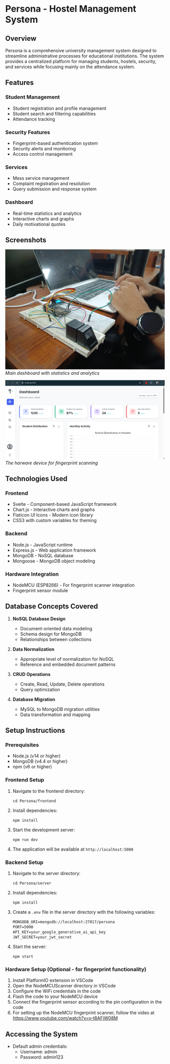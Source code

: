 # Persona - Hostel Management System

## Overview
Persona is a comprehensive university management system designed to streamline administrative processes for educational institutions. The system provides a centralized platform for managing students, hostels, security, and services while focusing mainly on the attendance system.

## Features

### Student Management
- Student registration and profile management
- Student search and filtering capabilities
- Attendance tracking

### Security Features
- Fingerprint-based authentication system
- Security alerts and monitoring
- Access control management

### Services
- Mess service management
- Complaint registration and resolution
- Query submission and response system

### Dashboard
- Real-time statistics and analytics
- Interactive charts and graphs
- Daily motivational quotes

## Screenshots

![Dashboard](Screenshots/WhatsApp%20Image%202025-07-06%20at%2016.25.50_b53e1701.jpg)
*Main dashboard with statistics and analytics*

![Fingerprint Scanner](Screenshots/Screenshot%202025-07-06%20161732.png)
*The harware device for fingerprint scanning*

## Technologies Used

### Frontend
- Svelte - Component-based JavaScript framework
- Chart.js - Interactive charts and graphs
- Flaticon UI Icons - Modern icon library
- CSS3 with custom variables for theming

### Backend
- Node.js - JavaScript runtime
- Express.js - Web application framework
- MongoDB - NoSQL database
- Mongoose - MongoDB object modeling

### Hardware Integration
- NodeMCU (ESP8266) - For fingerprint scanner integration
- Fingerprint sensor module

## Database Concepts Covered

1. **NoSQL Database Design**
   - Document-oriented data modeling
   - Schema design for MongoDB
   - Relationships between collections

2. **Data Normalization**
   - Appropriate level of normalization for NoSQL
   - Reference and embedded document patterns

3. **CRUD Operations**
   - Create, Read, Update, Delete operations
   - Query optimization

4. **Database Migration**
   - MySQL to MongoDB migration utilities
   - Data transformation and mapping

## Setup Instructions

### Prerequisites
- Node.js (v14 or higher)
- MongoDB (v4.4 or higher)
- npm (v6 or higher)

### Frontend Setup
1. Navigate to the frontend directory:
   ```
   cd Persona/frontend
   ```

2. Install dependencies:
   ```
   npm install
   ```

3. Start the development server:
   ```
   npm run dev
   ```

4. The application will be available at `http://localhost:5000`

### Backend Setup
1. Navigate to the server directory:
   ```
   cd Persona/server
   ```

2. Install dependencies:
   ```
   npm install
   ```

3. Create a `.env` file in the server directory with the following variables:
   ```
   MONGODB_URI=mongodb://localhost:27017/persona
   PORT=5000
   API_KEY=your_google_generative_ai_api_key
   JWT_SECRET=your_jwt_secret
   ```

4. Start the server:
   ```
   npm start
   ```

### Hardware Setup (Optional - for fingerprint functionality)
1. Install PlatformIO extension in VSCode
2. Open the NodeMCUScanner directory in VSCode
3. Configure the WiFi credentials in the code
4. Flash the code to your NodeMCU device
5. Connect the fingerprint sensor according to the pin configuration in the code
6. For setting up the NodeMCU fingerprint scanner, follow the video at https://www.youtube.com/watch?v=v-t8AFjW08M

## Accessing the System
- Default admin credentials:
  - Username: admin
  - Password: admin123

